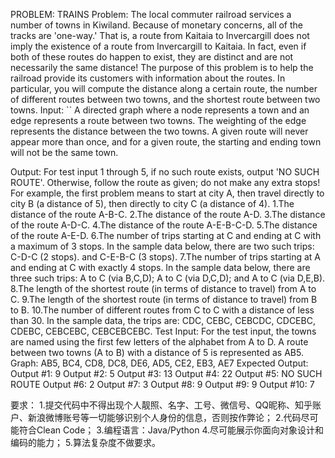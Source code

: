 PROBLEM: TRAINS
Problem: 
The local commuter railroad services a number of towns in Kiwiland. Because of monetary concerns, all of the tracks are 'one-way.' That is, a route from Kaitaia to Invercargill does not imply the existence of a route from Invercargill to Kaitaia. In fact, even if both of these routes do happen to exist, they are distinct and are not necessarily the same distance!
The purpose of this problem is to help the railroad provide its customers with information about the routes. In particular, you will compute the distance along a certain route, the number of different routes between two towns, and the shortest route between two towns.
Input: ``
A directed graph where a node represents a town and an edge represents a route between two towns. The weighting of the edge represents the distance between the two towns. A given route will never appear more than once, and for a given route, the starting and ending town will not be the same town.

Output: 
For test input 1 through 5, if no such route exists, output 'NO SUCH ROUTE'. Otherwise, follow the route as given; do not make any extra stops! For example, the first problem means to start at city A, then travel directly to city B (a distance of 5), then directly to city C (a distance of 4).
1.The distance of the route A-B-C.
2.The distance of the route A-D.
3.The distance of the route A-D-C.
4.The distance of the route A-E-B-C-D.
5.The distance of the route A-E-D.
6.The number of trips starting at C and ending at C with a maximum of 3 stops. In the sample data below, there are two such trips: C-D-C (2 stops). and C-E-B-C (3 stops).
7.The number of trips starting at A and ending at C with exactly 4 stops. In the sample data below, there are three such trips: A to C (via B,C,D); A to C (via D,C,D); and A to C (via D,E,B).
8.The length of the shortest route (in terms of distance to travel) from A to C.
9.The length of the shortest route (in terms of distance to travel) from B to B.
10.The number of different routes from C to C with a distance of less than 30. In the sample data, the trips are: CDC, CEBC, CEBCDC, CDCEBC, CDEBC, CEBCEBC, CEBCEBCEBC.
Test Input:
For the test input, the towns are named using the first few letters of the alphabet from A to D. A route between two towns (A to B) with a distance of 5 is represented as AB5.
Graph: AB5, BC4, CD8, DC8, DE6, AD5, CE2, EB3, AE7
Expected Output:
Output #1: 9
Output #2: 5 
Output #3: 13 
Output #4: 22 
Output #5: NO SUCH ROUTE
Output #6: 2
Output #7: 3 
Output #8: 9 
Output #9: 9
Output #10: 7

要求：
1.提交代码中不得出现个人靓照、名字、工号、微信号、QQ昵称、知乎账户、新浪微博账号等一切能够识别个人身份的信息，否则按作弊论；
2.代码尽可能符合Clean Code；
3.编程语言：Java/Python
4.尽可能展示你面向对象设计和编码的能力；
5.算法复杂度不做要求。